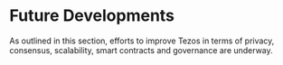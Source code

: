 # Future Developments

As outlined in this section, efforts to improve Tezos in terms of privacy, consensus, scalability, smart contracts and governance are underway.

